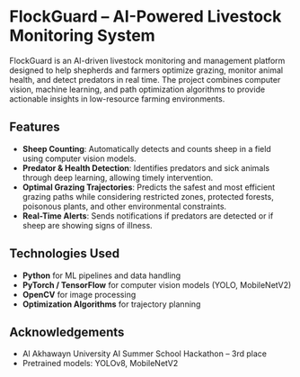 # FlockGuard – AI-Powered Livestock Monitoring System

FlockGuard is an AI-driven livestock monitoring and management platform designed to help shepherds and farmers optimize grazing, monitor animal health, and detect predators in real time. The project combines computer vision, machine learning, and path optimization algorithms to provide actionable insights in low-resource farming environments.

## Features
- **Sheep Counting**: Automatically detects and counts sheep in a field using computer vision models.
- **Predator & Health Detection**: Identifies predators and sick animals through deep learning, allowing timely intervention.
- **Optimal Grazing Trajectories**: Predicts the safest and most efficient grazing paths while considering restricted zones, protected forests, poisonous plants, and other environmental constraints.
- **Real-Time Alerts**: Sends notifications if predators are detected or if sheep are showing signs of illness.

## Technologies Used
- **Python** for ML pipelines and data handling
- **PyTorch / TensorFlow** for computer vision models (YOLO, MobileNetV2)
- **OpenCV** for image processing
- **Optimization Algorithms** for trajectory planning

## Acknowledgements
- Al Akhawayn University AI Summer School Hackathon – 3rd place
- Pretrained models: YOLOv8, MobileNetV2
